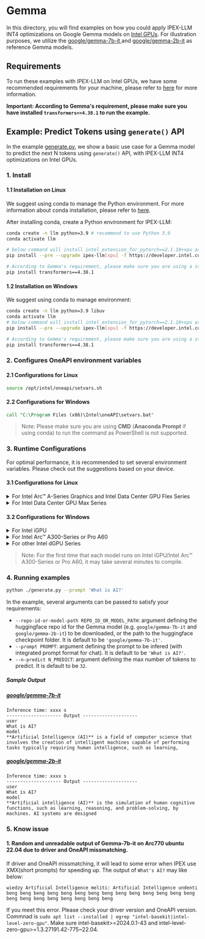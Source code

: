 # Gemma
In this directory, you will find examples on how you could apply IPEX-LLM INT4 optimizations on Google Gemma models on [Intel GPUs](../../../README.md). For illustration purposes, we utilize the [google/gemma-7b-it ](https://huggingface.co/google/gemma-7b-it) and [google/gemma-2b-it](https://huggingface.co/google/gemma-2b-it) as reference Gemma models.

## Requirements
To run these examples with IPEX-LLM on Intel GPUs, we have some recommended requirements for your machine, please refer to [here](../../../README.md#requirements) for more information.

**Important: According to Gemma's requirement, please make sure you have installed `transformers==4.38.1` to run the example.**

## Example: Predict Tokens using `generate()` API
In the example [generate.py](./generate.py), we show a basic use case for a Gemma model to predict the next N tokens using `generate()` API, with IPEX-LLM INT4 optimizations on Intel GPUs.
### 1. Install
#### 1.1 Installation on Linux
We suggest using conda to manage the Python environment. For more information about conda installation, please refer to [here](https://docs.conda.io/en/latest/miniconda.html#).

After installing conda, create a Python environment for IPEX-LLM:
```bash
conda create -n llm python=3.9 # recommend to use Python 3.9
conda activate llm

# below command will install intel_extension_for_pytorch==2.1.10+xpu as default
pip install --pre --upgrade ipex-llm[xpu] -f https://developer.intel.com/ipex-whl-stable-xpu

# According to Gemma's requirement, please make sure you are using a stable version of Transformers, 4.38.1 or newer.
pip install transformers==4.38.1
```

#### 1.2 Installation on Windows
We suggest using conda to manage environment:
```bash
conda create -n llm python=3.9 libuv
conda activate llm
# below command will install intel_extension_for_pytorch==2.1.10+xpu as default
pip install --pre --upgrade ipex-llm[xpu] -f https://developer.intel.com/ipex-whl-stable-xpu

# According to Gemma's requirement, please make sure you are using a stable version of Transformers, 4.38.1 or newer.
pip install transformers==4.38.1
```

### 2. Configures OneAPI environment variables
#### 2.1 Configurations for Linux
```bash
source /opt/intel/oneapi/setvars.sh
```

#### 2.2 Configurations for Windows
```cmd
call "C:\Program Files (x86)\Intel\oneAPI\setvars.bat"
```
> Note: Please make sure you are using **CMD** (**Anaconda Prompt** if using conda) to run the command as PowerShell is not supported.
### 3. Runtime Configurations
For optimal performance, it is recommended to set several environment variables. Please check out the suggestions based on your device.
#### 3.1 Configurations for Linux
<details>

<summary>For Intel Arc™ A-Series Graphics and Intel Data Center GPU Flex Series</summary>

```bash
export USE_XETLA=OFF
export SYCL_PI_LEVEL_ZERO_USE_IMMEDIATE_COMMANDLISTS=1
```

</details>

<details>

<summary>For Intel Data Center GPU Max Series</summary>

```bash
export LD_PRELOAD=${LD_PRELOAD}:${CONDA_PREFIX}/lib/libtcmalloc.so
export SYCL_PI_LEVEL_ZERO_USE_IMMEDIATE_COMMANDLISTS=1
export ENABLE_SDP_FUSION=1
```
> Note: Please note that `libtcmalloc.so` can be installed by `conda install -c conda-forge -y gperftools=2.10`.
</details>

#### 3.2 Configurations for Windows
<details>

<summary>For Intel iGPU</summary>

```cmd
set SYCL_CACHE_PERSISTENT=1
set BIGDL_LLM_XMX_DISABLED=1
```

</details>

<details>

<summary>For Intel Arc™ A300-Series or Pro A60</summary>

```cmd
set SYCL_CACHE_PERSISTENT=1
```

</details>

<details>

<summary>For other Intel dGPU Series</summary>

There is no need to set further environment variables.

</details>

> Note: For the first time that each model runs on Intel iGPU/Intel Arc™ A300-Series or Pro A60, it may take several minutes to compile.
### 4. Running examples

```bash
python ./generate.py --prompt 'What is AI?'
```

In the example, several arguments can be passed to satisfy your requirements:

- `--repo-id-or-model-path REPO_ID_OR_MODEL_PATH`: argument defining the huggingface repo id for the Gemma model (e.g. `google/gemma-7b-it` and `google/gemma-2b-it`) to be downloaded, or the path to the huggingface checkpoint folder. It is default to be `'google/gemma-7b-it'`.
- `--prompt PROMPT`: argument defining the prompt to be infered (with integrated prompt format for chat). It is default to be `'What is AI?'`.
- `--n-predict N_PREDICT`: argument defining the max number of tokens to predict. It is default to be `32`.

##### Sample Output
##### [google/gemma-7b-it](https://huggingface.co/google/gemma-7b-it)
```log
Inference time: xxxx s
-------------------- Output --------------------
user
What is AI?
model
**Artificial Intelligence (AI)** is a field of computer science that involves the creation of intelligent machines capable of performing tasks typically requiring human intelligence, such as learning,
```

##### [google/gemma-2b-it](https://huggingface.co/google/gemma-2b-it)
```log
Inference time: xxxx s
-------------------- Output --------------------
user
What is AI?
model
**Artificial intelligence (AI)** is the simulation of human cognitive functions, such as learning, reasoning, and problem-solving, by machines. AI systems are designed
```

### 5. Know issue
#### 1. Random and unreadable output of Gemma-7b-it on Arc770 ubuntu 22.04 due to driver and OneAPI missmatching.

If driver and OneAPI missmatching, it will lead to some error when IPEX use XMX(short prompts) for speeding up.
The output of `What's AI?` may like below:
```
wiedzy Artificial Intelligence meliti: Artificial Intelligence undenti beng beng beng beng beng beng beng beng beng beng beng beng beng beng beng beng beng beng beng beng beng beng
```
If you meet this error. Please check your driver version and OneAPI version. Commnad is `sudo apt list --installed | egrep "intel-basekit|intel-level-zero-gpu"`. 
Make sure intel-basekit>=2024.0.1-43 and intel-level-zero-gpu>=1.3.27191.42-775~22.04.
